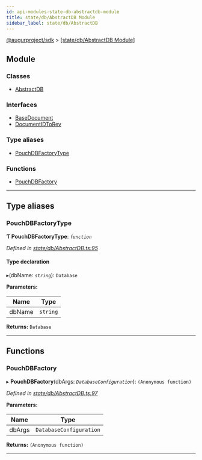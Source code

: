```yaml
---
id: api-modules-state-db-abstractdb-module
title: state/db/AbstractDB Module
sidebar_label: state/db/AbstractDB
---
```


[@augurproject/sdk](api-readme.md) > [[state/db/AbstractDB Module]](api-modules-state-db-abstractdb-module.md)

## Module

### Classes

* [AbstractDB](api-classes-state-db-abstractdb-abstractdb.md)

### Interfaces

* [BaseDocument](api-interfaces-state-db-abstractdb-basedocument.md)
* [DocumentIDToRev](api-interfaces-state-db-abstractdb-documentidtorev.md)

### Type aliases

* [PouchDBFactoryType](api-modules-state-db-abstractdb-module.md#pouchdbfactorytype)

### Functions

* [PouchDBFactory](api-modules-state-db-abstractdb-module.md#pouchdbfactory)

---

## Type aliases

<a id="pouchdbfactorytype"></a>

###  PouchDBFactoryType

**Ƭ PouchDBFactoryType**: *`function`*

*Defined in [state/db/AbstractDB.ts:95](https://github.com/AugurProject/augur/blob/06e47ad207/packages/augur-sdk/src/state/db/AbstractDB.ts#L95)*

#### Type declaration
▸(dbName: *`string`*): `Database`

**Parameters:**

| Name | Type |
| ------ | ------ |
| dbName | `string` |

**Returns:** `Database`

___

## Functions

<a id="pouchdbfactory"></a>

###  PouchDBFactory

▸ **PouchDBFactory**(dbArgs: *`DatabaseConfiguration`*): `(Anonymous function)`

*Defined in [state/db/AbstractDB.ts:97](https://github.com/AugurProject/augur/blob/06e47ad207/packages/augur-sdk/src/state/db/AbstractDB.ts#L97)*

**Parameters:**

| Name | Type |
| ------ | ------ |
| dbArgs | `DatabaseConfiguration` |

**Returns:** `(Anonymous function)`

___

